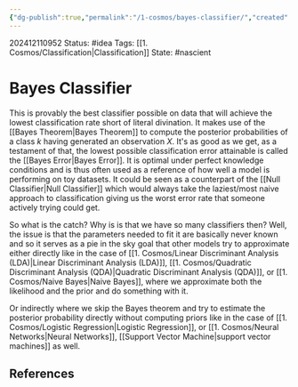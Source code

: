```yaml
---
{"dg-publish":true,"permalink":"/1-cosmos/bayes-classifier/","created":"2024-12-11T09:52:18.807-05:00","updated":"2024-12-11T10:00:47.800-05:00"}
---
```


202412110952
Status: #idea
Tags: [[1. Cosmos/Classification\|Classification]]
State: #nascient
# Bayes Classifier

This is provably the best classifier possible on data that will achieve the lowest classification rate short of literal divination. It makes use of the [[Bayes Theorem\|Bayes Theorem]] to compute the posterior probabilities of a class $k$ having generated an observation $X$. It's as good as we get, as a testament of that, the lowest possible classification error attainable is called the [[Bayes Error\|Bayes Error]]. It is optimal under perfect knowledge conditions and is thus often used as a reference of how well a model is performing on toy datasets. It could be seen as a counterpart of the [[Null Classifier\|Null Classifier]] which would always take the laziest/most naive approach to classification giving us the worst error rate that someone actively trying could get.

So what is the catch? Why is is that we have so many classifiers then?
Well, the issue is that the parameters needed to fit it are basically never known and so it serves as a pie in the sky goal that other models try to approximate either directly like in the case of [[1. Cosmos/Linear Discriminant Analysis (LDA)\|Linear Discriminant Analysis (LDA)]], [[1. Cosmos/Quadratic Discriminant Analysis (QDA)\|Quadratic Discriminant Analysis (QDA)]], or [[1. Cosmos/Naive Bayes\|Naive Bayes]], where we approximate both  the likelihood and the prior and do something with it.

Or indirectly where we skip the Bayes theorem and try to estimate the posterior probability directly without computing priors like in the case of [[1. Cosmos/Logistic Regression\|Logistic Regression]], or [[1. Cosmos/Neural Networks\|Neural Networks]], [[Support Vector Machine\|support vector machines]] as well.


## References
